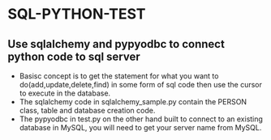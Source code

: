 ﻿# SQL-PYTHON-TEST

## Use sqlalchemy and pypyodbc to connect python code to sql server

* Basisc concept is to get the statement for what you want to do(add,update,delete,find) in some form of sql code then use the cursor to execute in the database.
* The sqlalchemy code in sqlalchemy_sample.py contain the PERSON class, table and database creation code.
* The pypyodbc in test.py on the other hand built to connect to an existing database in MySQL, you will need to get your server name from MySQL.
